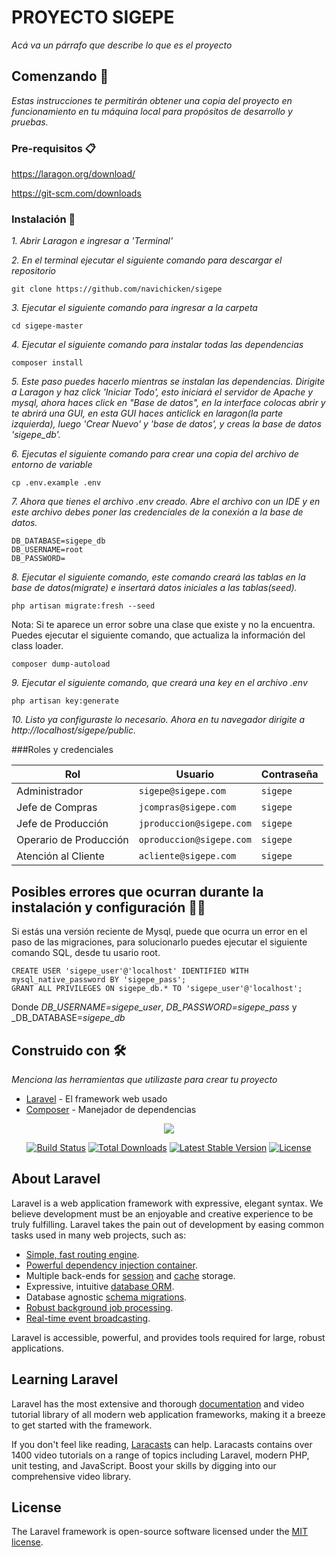 # PROYECTO SIGEPE

_Acá va un párrafo que describe lo que es el proyecto_

## Comenzando 🚀

_Estas instrucciones te permitirán obtener una copia del proyecto en funcionamiento en tu máquina local para propósitos de desarrollo y pruebas._


### Pre-requisitos 📋

https://laragon.org/download/

https://git-scm.com/downloads

### Instalación 🔧

_1. Abrir Laragon e ingresar a 'Terminal'_

_2. En el terminal ejecutar el siguiente comando para descargar el repositorio_
```
git clone https://github.com/navichicken/sigepe
```
_3. Ejecutar el siguiente comando para ingresar a la carpeta_
```
cd sigepe-master
```
_4. Ejecutar el siguiente comando para instalar todas las dependencias_
```
composer install
```
_5. Este paso puedes hacerlo mientras se instalan las dependencias. Dirigite a Laragon y haz click 'Iniciar Todo', esto iniciará el servidor de Apache y mysql, ahora haces click en "Base de datos", en la interface colocas abrir y te abrirá una GUI, en esta GUI haces anticlick en laragon(la parte izquierda), luego 'Crear Nuevo' y 'base de datos', y creas la base de datos 'sigepe_db'._

_6. Ejecutas el siguiente comando para crear una copia del archivo de entorno de variable_
```
cp .env.example .env
```
_7. Ahora que tienes el archivo .env creado. Abre el archivo con un IDE y en este archivo debes poner las credenciales de la conexión a la base de datos._
```
DB_DATABASE=sigepe_db
DB_USERNAME=root
DB_PASSWORD=
```
_8. Ejecutar el siguiente comando, este comando creará las tablas en la base de datos(migrate) e insertará datos iniciales a las tablas(seed)._
```
php artisan migrate:fresh --seed
```
Nota:
Si te aparece un error sobre una clase que existe y no la encuentra. Puedes ejecutar el siguiente comando, que actualiza la información del class loader.
```
composer dump-autoload
```
_9. Ejecutar el siguiente comando, que creará una key en el archivo .env_
```
php artisan key:generate
```
_10. Listo ya configuraste lo necesario. Ahora en tu navegador dirigite a http://localhost/sigepe/public._

###Roles y credenciales
                    
Rol   | Usuario  | Contraseña
----- |---------- | ------------
Administrador | `sigepe@sigepe.com`|`sigepe`
Jefe de Compras | `jcompras@sigepe.com` | `sigepe`
Jefe de Producción | `jproduccion@sigepe.com` | `sigepe`
Operario de Producción| `oproduccion@sigepe.com` | `sigepe`
Atención al Cliente | `acliente@sigepe.com` | `sigepe`


## Posibles errores que ocurran durante la instalación y configuración 🤬🤬
Si estás una versión reciente de Mysql, puede que ocurra un error en el paso de las migraciones, para solucionarlo puedes ejecutar el siguiente comando SQL, desde tu usario root.
```
CREATE USER 'sigepe_user'@'localhost' IDENTIFIED WITH mysql_native_password BY 'sigepe_pass';
GRANT ALL PRIVILEGES ON sigepe_db.* TO 'sigepe_user'@'localhost';
```
Donde _DB_USERNAME=sigepe_user_, _DB_PASSWORD=sigepe_pass_ y _DB_DATABASE=_sigepe_db_



## Construido con 🛠️

_Menciona las herramientas que utilizaste para crear tu proyecto_

* [Laravel](https://laravel.com/docs/5.6) - El framework web usado
* [Composer](https://getcomposer.org/) - Manejador de dependencias



<p align="center"><img src="https://laravel.com/assets/img/components/logo-laravel.svg"></p>

<p align="center">
<a href="https://travis-ci.org/laravel/framework"><img src="https://travis-ci.org/laravel/framework.svg" alt="Build Status"></a>
<a href="https://packagist.org/packages/laravel/framework"><img src="https://poser.pugx.org/laravel/framework/d/total.svg" alt="Total Downloads"></a>
<a href="https://packagist.org/packages/laravel/framework"><img src="https://poser.pugx.org/laravel/framework/v/stable.svg" alt="Latest Stable Version"></a>
<a href="https://packagist.org/packages/laravel/framework"><img src="https://poser.pugx.org/laravel/framework/license.svg" alt="License"></a>
</p>

## About Laravel

Laravel is a web application framework with expressive, elegant syntax. We believe development must be an enjoyable and creative experience to be truly fulfilling. Laravel takes the pain out of development by easing common tasks used in many web projects, such as:

- [Simple, fast routing engine](https://laravel.com/docs/routing).
- [Powerful dependency injection container](https://laravel.com/docs/container).
- Multiple back-ends for [session](https://laravel.com/docs/session) and [cache](https://laravel.com/docs/cache) storage.
- Expressive, intuitive [database ORM](https://laravel.com/docs/eloquent).
- Database agnostic [schema migrations](https://laravel.com/docs/migrations).
- [Robust background job processing](https://laravel.com/docs/queues).
- [Real-time event broadcasting](https://laravel.com/docs/broadcasting).

Laravel is accessible, powerful, and provides tools required for large, robust applications.

## Learning Laravel

Laravel has the most extensive and thorough [documentation](https://laravel.com/docs) and video tutorial library of all modern web application frameworks, making it a breeze to get started with the framework.

If you don't feel like reading, [Laracasts](https://laracasts.com) can help. Laracasts contains over 1400 video tutorials on a range of topics including Laravel, modern PHP, unit testing, and JavaScript. Boost your skills by digging into our comprehensive video library.

## License

The Laravel framework is open-source software licensed under the [MIT license](https://opensource.org/licenses/MIT).
